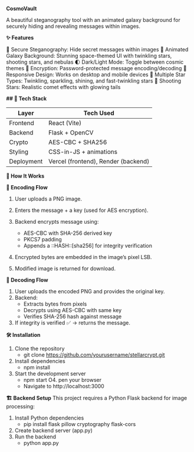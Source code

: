 **CosmoVault**

A beautiful steganography tool with an animated galaxy background for securely hiding and revealing messages within images.

**✨ Features**

🔐 Secure Steganography: Hide secret messages within images
🎨 Animated Galaxy Background: Stunning space-themed UI with twinkling stars, shooting stars, and nebulas
🌓 Dark/Light Mode: Toggle between cosmic themes
🔑 Encryption: Password-protected message encoding/decoding
📱 Responsive Design: Works on desktop and mobile devices
🌟 Multiple Star Types: Twinkling, sparkling, shining, and fast-twinkling stars
🌠 Shooting Stars: Realistic comet effects with glowing tails


**## 🧱 Tech Stack**

| Layer      | Tech Used              |
|------------|------------------------|
| Frontend   | React (Vite)           |
| Backend    | Flask + OpenCV         |
| Crypto     | AES-CBC + SHA256       |
| Styling    | CSS-in-JS + animations |
| Deployment | Vercel (frontend), Render (backend) |


**🧠 How It Works**

**🔐 Encoding Flow**
1. User uploads a PNG image.
2. Enters the message + a key (used for AES encryption).
3. Backend encrypts message using:

    - AES-CBC with SHA-256 derived key
    - PKCS7 padding
    - Appends a ::HASH::[sha256] for integrity verification
4. Encrypted bytes are embedded in the image’s pixel LSB.
5. Modified image is returned for download.

**🔎 Decoding Flow**
1. User uploads the encoded PNG and provides the original key.
2. Backend:
    - Extracts bytes from pixels
    - Decrypts using AES-CBC with same key
    - Verifies SHA-256 hash against message
3. If integrity is verified ✅ → returns the message.



**🛠️ Installation**

1. Clone the repository
    - git clone https://github.com/yourusername/stellarcrypt.git
2. Install dependencies
    - npm install
3. Start the development server
    - npm start
O4. pen your browser
    - Navigate to http://localhost:3000
  

**🏗️ Backend Setup**
This project requires a Python Flask backend for image processing:

1. Install Python dependencies
    - pip install flask pillow cryptography flask-cors
2. Create backend server (app.py)
3. Run the backend
    - python app.py
